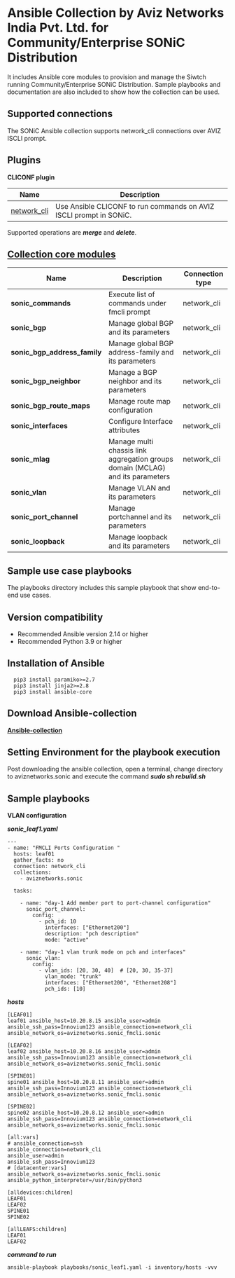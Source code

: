 Ansible Collection by Aviz Networks India Pvt. Ltd. for Community/Enterprise SONiC Distribution 
=================================================================================

It includes Ansible core modules to provision and manage the Siwtch running Community/Enterprise SONiC Distribution. Sample playbooks and documentation are also included to show how the collection can be used.

Supported connections
---------------------
The SONiC Ansible collection supports network_cli connections over AVIZ ISCLI prompt.

Plugins
--------
**CLICONF plugin**

Name | Description
--- | ---
[network_cli](https://github.com/AvizNetworks/aviznetworks.sonic)|Use Ansible CLICONF to run commands on AVIZ ISCLI prompt in SONiC.
Supported operations are ***merge*** and ***delete***.


[**Collection core modules**](../aviznetworks.sonic/documents/AvizNetworks_ansible.md)
------------------------
| Name                         | Description                                                                    | Connection type |
|------------------------------|--------------------------------------------------------------------------------|-----------------|
| **sonic_commands**           | Execute list of commands under fmcli prompt                                    | network_cli     |
| **sonic_bgp**                | Manage global BGP and its parameters                                           | network_cli     |
| **sonic_bgp_address_family** | Manage global BGP address-family and its parameters                            | network_cli     |
| **sonic_bgp_neighbor**       | Manage a BGP neighbor and its parameters                                       | network_cli     |
| **sonic_bgp_route_maps**     | Manage route map configuration                                                 | network_cli     |
| **sonic_interfaces**         | Configure Interface attributes                                                 | network_cli     |
| **sonic_mlag**               | Manage multi chassis link aggregation groups domain (MCLAG) and its parameters | network_cli     |
| **sonic_vlan**               | Manage VLAN and its parameters                                                 | network_cli     |
| **sonic_port_channel**       | Manage portchannel and its parameters                                          | network_cli     |
| **sonic_loopback**           | Manage loopback and its parameters                                             | network_cli     |

Sample use case playbooks
-------------------------
The playbooks directory includes this sample playbook that show end-to-end use cases.

Version compatibility
----------------------
* Recommended Ansible version 2.14 or higher 
* Recommended Python 3.9 or higher


Installation of Ansible
-----------------------------
      pip3 install paramiko>=2.7
      pip3 install jinja2>=2.8
      pip3 install ansible-core

Download Ansible-collection
-----------------------------
[**Ansible-collection**](https://github.com/AvizNetworks/aviznetworks.sonic)


Setting Environment for the playbook execution
----------------------------------------------
Post downloading the ansible collection, open a terminal, change directory to aviznetworks.sonic and execute the command ***sudo sh rebuild.sh***

Sample playbooks
-----------------
**VLAN configuration**

***sonic_leaf1.yaml***

    ---
    - name: "FMCLI Ports Configuration "
      hosts: leaf01
      gather_facts: no
      connection: network_cli
      collections:
        - aviznetworks.sonic
      
      tasks:

        - name: "day-1 Add member port to port-channel configuration"
          sonic_port_channel:
            config:
              - pch_id: 10
                interfaces: ["Ethernet200"]
                description: "pch description"
                mode: "active"

        - name: "day-1 vlan trunk mode on pch and interfaces"
          sonic_vlan:
            config:
              - vlan_ids: [20, 30, 40]  # [20, 30, 35-37]
                vlan_mode: "trunk"
                interfaces: ["Ethernet200", "Ethernet208"]
                pch_ids: [10]



***hosts***

    [LEAF01]
    leaf01 ansible_host=10.20.8.15 ansible_user=admin ansible_ssh_pass=Innovium123 ansible_connection=network_cli ansible_network_os=aviznetworks.sonic_fmcli.sonic

    [LEAF02]
    leaf02 ansible_host=10.20.8.16 ansible_user=admin ansible_ssh_pass=Innovium123 ansible_connection=network_cli ansible_network_os=aviznetworks.sonic_fmcli.sonic

    [SPINE01]
    spine01 ansible_host=10.20.8.11 ansible_user=admin ansible_ssh_pass=Innovium123 ansible_connection=network_cli ansible_network_os=aviznetworks.sonic_fmcli.sonic

    [SPINE02]
    spine02 ansible_host=10.20.8.12 ansible_user=admin ansible_ssh_pass=Innovium123 ansible_connection=network_cli ansible_network_os=aviznetworks.sonic_fmcli.sonic

    [all:vars]
    # ansible_connection=ssh
    ansible_connection=network_cli
    ansible_user=admin
    ansible_ssh_pass=Innovium123
    # [datacenter:vars]
    ansible_network_os=aviznetworks.sonic_fmcli.sonic
    ansible_python_interpreter=/usr/bin/python3

    [alldevices:children]
    LEAF01
    LEAF02
    SPINE01
    SPINE02

    [allLEAFS:children]
    LEAF01
    LEAF02



***command to run***

    ansible-playbook playbooks/sonic_leaf1.yaml -i inventory/hosts -vvv